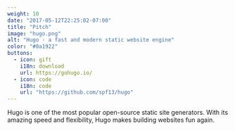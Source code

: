 ```yaml
---
weight: 10
date: "2017-05-12T22:25:02-07:00"
title: "Pitch"
image: "hugo.png"
alt: "Hugo - a fast and modern static website engine"
color: "#0a1922"
buttons:
  - icon: gift 
    i18n: download 
    url: https://gohugo.io/
  - icon: code
    i18n: code
    url: "https://github.com/spf13/hugo"
---
```


Hugo is one of the most popular open-source static site generators. 
With its amazing speed and flexibility, Hugo makes building websites fun again.